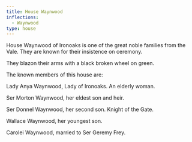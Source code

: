 ```yaml
---
title: House Waynwood
inflections:
  - Waynwood
type: house
---
```


House Waynwood of Ironoaks is one of the great noble families from the Vale. They are known for their insistence on ceremony.

They blazon their arms with a black broken wheel on green.

The known members of this house are:

Lady Anya Waynwood, Lady of Ironoaks. An elderly woman.

Ser Morton Waynwood, her eldest son and heir.

Ser Donnel Waynwood, her second son. Knight of the Gate.

Wallace Waynwood, her youngest son.

Carolei Waynwood, married to Ser Geremy Frey.


